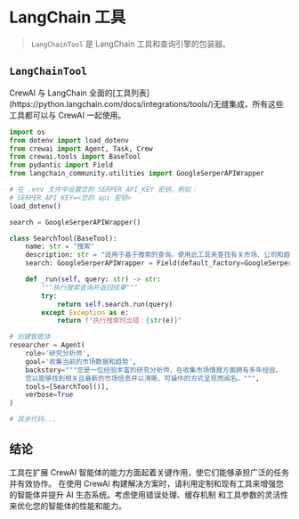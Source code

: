 # LangChain 工具

> `LangChainTool` 是 LangChain 工具和查询引擎的包装器。

## `LangChainTool`

<Info>
  CrewAI 与 LangChain 全面的[工具列表](https://python.langchain.com/docs/integrations/tools/)无缝集成，所有这些工具都可以与 CrewAI 一起使用。
</Info>

```python Code theme={null}
import os
from dotenv import load_dotenv
from crewai import Agent, Task, Crew
from crewai.tools import BaseTool
from pydantic import Field
from langchain_community.utilities import GoogleSerperAPIWrapper

# 在 .env 文件中设置您的 SERPER_API_KEY 密钥，例如：
# SERPER_API_KEY=<您的 api 密钥>
load_dotenv()

search = GoogleSerperAPIWrapper()

class SearchTool(BaseTool):
    name: str = "搜索"
    description: str = "适用于基于搜索的查询。使用此工具来查找有关市场、公司和趋势的最新信息。"
    search: GoogleSerperAPIWrapper = Field(default_factory=GoogleSerperAPIWrapper)

    def _run(self, query: str) -> str:
        """执行搜索查询并返回结果"""
        try:
            return self.search.run(query)
        except Exception as e:
            return f"执行搜索时出错：{str(e)}"

# 创建智能体
researcher = Agent(
    role='研究分析师',
    goal='收集当前的市场数据和趋势',
    backstory="""您是一位经验丰富的研究分析师，在收集市场情报方面拥有多年经验。
    您以能够找到相关且最新的市场信息并以清晰、可操作的方式呈现而闻名。""",
    tools=[SearchTool()],
    verbose=True
)

# 其余代码...
```

## 结论

工具在扩展 CrewAI 智能体的能力方面起着关键作用，使它们能够承担广泛的任务并有效协作。
在使用 CrewAI 构建解决方案时，请利用定制和现有工具来增强您的智能体并提升 AI 生态系统。考虑使用错误处理、缓存机制
和工具参数的灵活性来优化您的智能体的性能和能力。